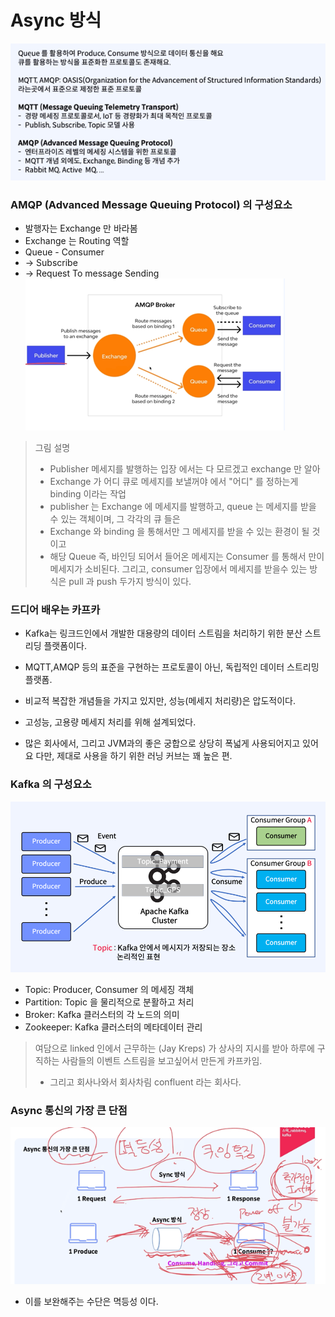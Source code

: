 # Async 방식
![img_10.png](img_10.png)

### AMQP (Advanced Message Queuing Protocol) 의 구성요소
- 발행자는 Exchange 만 바라봄
- Exchange 는 Routing 역할
- Queue - Consumer
- -> Subscribe
- -> Request To message Sending
![img_11.png](img_11.png)

> 그림 설명
> - Publisher 메세지를 발행하는 입장 에서는 다 모르겠고 exchange 만 알아
> - Exchange 가 어디 큐로 메세지를 보낼꺼야 에서 "어디" 를 정하는게 binding 이라는 작업
> - publisher 는 Exchange 에 메세지를 발행하고, queue 는 메세지를 받을 수 있는 객체이며, 그 각각의 큐 들은 
> - Exchange 와 binding 을 통해서만 그 메세지를 받을 수 있는 환경이 될 것이고 
> - 해당 Queue 즉, 바인딩 되어서 들어온 메세지는 Consumer 를 통해서 만이 메세지가 소비된다.
>  그리고, consumer 입장에서 메세지를 받을수 있는 방식은 pull 과 push 두가지 방식이 있다.

### 드디어 배우는 카프카
- Kafka는 링크드인에서 개발한 대용량의 데이터 스트림을 처리하기 위한 분산 스트리딩 플랫폼이다.
- MQTT,AMQP 등의 표준을 구현하는 프로토콜이 아닌, 독립적인 데이터 스트리밍 플랫폼.

- 비교적 복잡한 개념들을 가지고 있지만, 성능(메세지 처리량)은 압도적이다.
- 고성능, 고용량 메세지 처리를 위해 설계되었다.
- 많은 회사에서, 그리고 JVM과의 좋은 궁합으로 상당히 폭넓게 사용되어지고 있어요 다만, 제대로 사용을 하기 위한 러닝 커브는 꽤 높은 편.

### Kafka 의 구성요소
![img_12.png](img_12.png)
- Topic: Producer, Consumer 의 메세징 객체
- Partition: Topic 을 물리적으로 분활하고 처리
- Broker: Kafka 클러스터의 각 노드의 의미
- Zookeeper: Kafka 클러스터의 메타데이터 관리

> 여담으로 linked 인에서 근무하는 (Jay Kreps) 가 상사의 지시를 받아 하루에 구직하는 사람들의 이벤트 스트림을 보고싶어서 만든게 카프카임.
> - 그리고 회사나와서 회사차림 confluent 라는 회사다.

### Async 통신의 가장 큰 단점
![img_13.png](img_13.png)

- 이를 보완해주는 수단은 멱등성 이다.